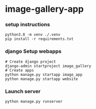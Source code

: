 # image-gallery-app

### setup instructions

    python3.8 -m venv ./.venv
    pip install -r requirements.txt
    
### django Setup webapps 
    
    # Create django project
    django-admin startproject image_gallery
    # Create apps
    python manage.py startapp image_app
    python manage.py startapp website
    
### Launch server

    python manage.py runserver


